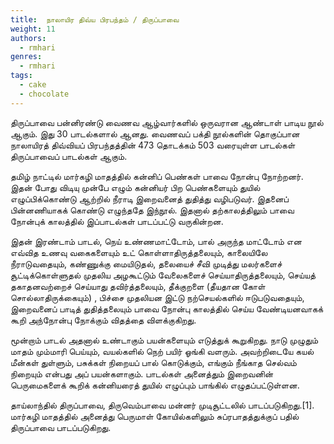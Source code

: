 ```yaml
---
title: 	நாலாயிர திவ்ய பிரபந்தம் / திருப்பாவை
weight: 11
authors:
  - rmhari
genres:
  - rmhari 
tags:
  - cake
  - chocolate
---
```


திருப்பாவை பன்னிரண்டு வைணவ ஆழ்வார்களில் ஒருவரான ஆண்டாள் பாடிய நூல் ஆகும். இது 30 பாடல்களால் ஆனது. வைணவப் பக்தி நூல்களின் தொகுப்பான நாலாயிரத் திவ்வியப் பிரபந்தத்தின் 473 தொடக்கம் 503 வரையுள்ள பாடல்கள் திருப்பாவைப் பாடல்கள் ஆகும்.

தமிழ் நாட்டில் மார்கழி மாதத்தில் கன்னிப் பெண்கள் பாவை நோன்பு நோற்றனர். இதன் போது விடியு முன்பே எழும் கன்னியர் பிற பெண்களையும் துயில் எழுப்பிக்கொண்டு ஆற்றில் நீராடி இறைவனைத் துதித்து வழிபடுவர். இதனைப் பின்னணியாகக் கொண்டு எழுந்ததே இந்நூல். இதனால் தற்காலத்திலும் பாவை நோன்புக் காலத்தில் இப்பாடல்கள் பாடப்பட்டு வருகின்றன.

இதன் இரண்டாம் பாடல், நெய் உண்ணமாட்டோம், பால் அருந்த மாட்டோம் என எவ்வித உணவு வகைகளையும் உட் கொள்ளாதிருத்தலையும், காலையிலே நீராடுவதையும், கண்ணுக்கு மையிடுதல், தலையைச் சீவி முடித்து மலர்களைச் சூட்டிக்கொள்ளுதல் முதலிய அழகூட்டும் வேலைகளைச் செய்யாதிருத்தலையும், செய்யத் தகாதனவற்றைச் செய்யாது தவிர்த்தலையும், தீக்குறளை (தீயதான கோள் சொல்லாதிருக்கையும்) , பிச்சை முதலியன இட்டு நற்செயல்களில் ஈடுபடுவதையும், இறைவனைப் பாடித் துதித்தலையும் பாவை நோன்பு காலத்தில் செய்ய வேண்டியனவாகக் கூறி அந்நோன்பு நோக்கும் விதத்தை விளக்குகிறது.


மூன்றாம் பாடல் அதனால் உண்டாகும் பயன்களையும் எடுத்துக் கூறுகிறது. நாடு முழுதும் மாதம் மும்மாரி பெய்யும், வயல்களில் நெற் பயிர் ஓங்கி வளரும். அவற்றிடையே கயல் மீன்கள் துள்ளும், பசுக்கள் நிறையப் பால் கொடுக்கும், எங்கும் நீங்காத செல்வம் நிறையும் என்பது அப் பயன்களாகும். பாடல்கள் அனைத்தும் இறைவனின் பெருமைகளைக் கூறிக் கன்னியரைத் துயில் எழுப்பும் பாங்கில் எழுதப்பட்டுள்ளன.

தாய்லாந்தில் திருப்பாவை, திருவெம்பாவை மன்னர் முடிசூட்டலில் பாடப்படுகிறது.[1]. மார்கழி மாதத்தில் அனைத்து பெருமாள் கோயில்களிலும் சுப்ரபாதத்துக்குப் பதில் திருப்பாவை பாடப்படுகிறது.